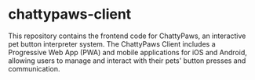 # chattypaws-client
This repository contains the frontend code for ChattyPaws, an interactive pet button interpreter system. The ChattyPaws Client includes a Progressive Web App (PWA) and mobile applications for iOS and Android, allowing users to manage and interact with their pets' button presses and communication.
